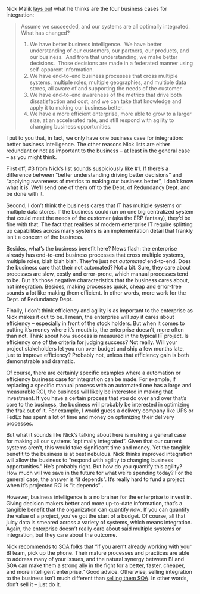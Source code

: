 Nick Malik [lays
out](http://blogs.msdn.com/nickmalik/archive/2007/08/22/the-business-case-for-integrated-systems.aspx)
what he thinks are the four business cases for integration:

> Assume we succeeded, and our systems are all optimally integrated. 
> What has changed? 
>
> 1.  We have better business intelligence.  We have better
>     understanding of our customers, our partners, our products, and
>     our business.  And from that understanding, we make better
>     decisions.  Those decisions are made in a federated manner using
>     self-apparent information.
> 2.  We have end-to-end business processes that cross multiple systems,
>     multiple roles, multiple geographies, and multiple data stores,
>     all aware of and supporting the needs of the customer.
> 3.  We have end-to-end awareness of the metrics that drive both
>     dissatisfaction and cost, and we can take that knowledge and apply
>     it to making our business better.
> 4.  We have a more efficient enterprise, more able to grow to a larger
>     size, at an accelerated rate, and still respond with agility to
>     changing business opportunities.

I put to you that, in fact, we only have one business case for
integration: better business intelligence. The other reasons Nick lists
are either redundant or not as important to the business – at least in
the general case – as you might think.

First off, \#3 from Nick’s list sounds suspiciously like \#1. If there’s
a difference between “better understanding driving better decisions” and
“applying awareness of metrics to making our business better”, I don’t
know what it is. We’ll send one of them off to the Dept. of Redundancy
Dept. and be done with it.

Second, I don’t think the business cares that IT has multiple systems or
multiple data stores. If the business could run on one big centralized
system that could meet the needs of the customer (aka the ERP fantasy),
they’d be fine with that. The fact that realities of modern enterprise
IT require splitting up capabilities across many systems is an
implementation detail that frankly isn’t a concern of the business.

Besides, what’s the business benefit here? News flash: the enterprise
already has end-to-end business processes that cross multiple systems,
multiple roles, blah blah blah. They’re just not *automated* end-to-end.
Does the business care that their not automated? Not a bit. Sure, they
care about processes are slow, costly and error-prone, which manual
processes tend to be. But it’s those negative characteristics that the
business cares about, not integration. Besides, making processes quick,
cheap and error-free sounds a lot like making them efficient. In other
words, more work for the Dept. of Redundancy Dept.

Finally, I don’t think efficiency and agility is as important to the
enterprise as Nick makes it out to be. I mean, the enterprise will *say*
it cares about efficiency – especially in front of the stock holders.
But when it comes to putting it’s money where it’s mouth is, the
enterprise doesn’t, more often than not. Think about how success is
measured in the typical IT project. Is efficiency one of the criteria
for judging success? Not really. Will your project stakeholders let you
run over budget and ship a few months late, just to improve efficiency?
Probably not, unless that efficiency gain is both demonstrable and
dramatic.

Of course, there are certainly specific examples where a automation or
efficiency business case for integration can be made. For example, if
replacing a specific manual process with an automated one has a large
and measurable ROI, the business will likely be interested in making
that investment. If you have a certain process that you do over and over
that’s core to the business, the business will probably be interested in
optimizing the frak out of it. For example, I would guess a delivery
company like UPS or FedEx has spent a lot of time and money on
optimizing their delivery processes.

But what it sounds like Nick’s talking about here is making a general
case for making all our systems “optimally integrated”. Given that our
current systems aren’t, this would take significant time and money. Yet
the tangible benefit to the business is at best nebulous. Nick thinks
improved integration will allow the business to “respond with agility to
changing business opportunities.” He’s probably right. But how do you
quantify this agility? How much will we save in the future for what
we’re spending today? For the general case, the answer is “it depends”.
It’s really hard to fund a project when it’s projected ROI is “it
depends” .

However, business intelligence is a no brainer for the enterprise to
invest in. Giving decision makers better and more up-to-date
information, that’s a tangible benefit that the organization can
quantify *now*. If you can quantify the value of a project, you’ve got
the start of a budget. Of course, all that juicy data is smeared across
a variety of systems, which means integration. Again, the enterprise
doesn’t really care about said multiple systems or integration, but they
care about the outcome.

Nick
[recommends](http://blogs.msdn.com/nickmalik/archive/2007/08/21/soa-and-bi-support-the-same-goals.aspx)
to SOA folks that “if you aren’t already working with your BI team, pick
up the phone. Their mature processes and practices are able to address
many of your issues, and the natural synergy between BI and SOA can make
them a strong ally in the fight for a better, faster, cheaper, and more
intelligent enterprise.” Good advice. Otherwise, selling integration to
the business isn’t much different than [selling them
SOA](http://blogs.msdn.com/nickmalik/archive/2007/08/15/soa-is-not-a-disruptive-technology-selling-soa-part-three.aspx).
In other words, don’t sell it – just do it.
